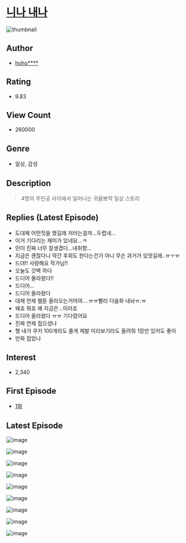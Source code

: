 # [니나 내나](https://comic.naver.com/bestChallenge/list?titleId=772265)
![thumbnail](https://image-comic.pstatic.net/user_contents_data/challenge_comic/2021/06/30/318656/thumbnail_202x164c399d869_ffe0_47a3_9285_b366d5ac257d_00003717.JPEG)

## Author
- [hoho****](https://comic.naver.com/artistTitle?id=318656)

## Rating
- 9.83

## View Count
- 260000

## Genre
- 일상, 감성

## Description
> 4명의 주인공 사이에서 일어나는 귀욤뽀작 일상 스토리

## Replies (Latest Episode)
- 도대체 어떤짓을 했길래 저러는걸까...두렵네...
- 이거 기다리는 재미가 있네요...ㅋ
- 민이 진짜 너무 잘생겼다...내취향...
- 지금은 괜찮다니 약간 후회도 한다는건가 아니 무슨 과거가 있엇길래..ㅠㅜㅠ
- 드뎌!! 사랑해요 작가님!!
- 오늘도 갓벽 하다
- 드디어 올라왔다!!
- 드디어...
- 드디어 올라왔다
- 대체 언제 웹툰 올라오는거어여....ㅠㅠ빨리 다음화 내놔ㅠ.ㅠ
- 왜죠 뭐죠 왜 지금은...이러죠
- 드디어 올라왔다 ㅠㅠ 기다렸어요
- 진짜 연재 접으셨나
- 형 내가 쿠키 100개라도 줄게 제발 미리보기라도 올려줘 1장만 있어도 좋아
- 만화 접었나

## Interest
- 2,340

## First Episode
- [1화](https://comic.naver.com/bestChallenge/detail?titleId=772265&no=1)

## Latest Episode
![image](https://image-comic.pstatic.net/user_contents_data/challenge_comic/2022/03/02/318656/upload_7233969780731229537.jpeg)

![image](https://image-comic.pstatic.net/user_contents_data/challenge_comic/2022/03/02/318656/upload_3546977649709692721.jpeg)

![image](https://image-comic.pstatic.net/user_contents_data/challenge_comic/2022/03/02/318656/upload_7291437990024536625.jpeg)

![image](https://image-comic.pstatic.net/user_contents_data/challenge_comic/2022/03/02/318656/upload_3544957855472890721.jpeg)

![image](https://image-comic.pstatic.net/user_contents_data/challenge_comic/2022/03/02/318656/upload_3775253667651991864.jpeg)

![image](https://image-comic.pstatic.net/user_contents_data/challenge_comic/2022/03/02/318656/upload_7221351794582499635.jpeg)

![image](https://image-comic.pstatic.net/user_contents_data/challenge_comic/2022/03/02/318656/upload_7089567843455546164.jpeg)

![image](https://image-comic.pstatic.net/user_contents_data/challenge_comic/2022/03/02/318656/upload_3546641199976952887.jpeg)

![image](https://image-comic.pstatic.net/user_contents_data/challenge_comic/2022/03/02/318656/upload_4134696096234025008.jpeg)
